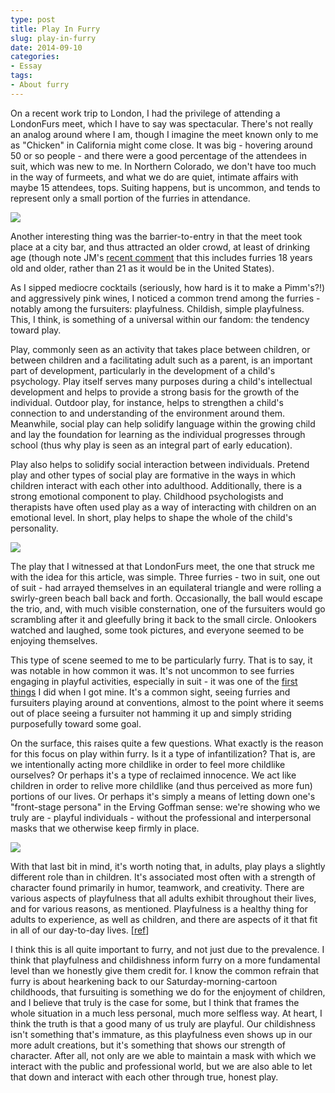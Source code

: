 ```yaml
---
type: post
title: Play In Furry
slug: play-in-furry
date: 2014-09-10
categories:
- Essay
tags:
- About furry
---
```


On a recent work trip to London, I had the privilege of attending a LondonFurs
meet, which I have to say was spectacular.  There's not really an analog around
where I am, though I imagine the meet known only to me as "Chicken" in
California might come close.  It was big - hovering around 50 or so people -
and there were a good percentage of the attendees in suit, which was new to me.
In Northern Colorado, we don't have too much in the way of furmeets, and what
we do are quiet, intimate affairs with maybe 15 attendees, tops.  Suiting
happens, but is uncommon, and tends to represent only a small portion of the
furries in attendance.

![](/assets/furry/play-in-furry/01.jpg)

Another interesting thing was the barrier-to-entry in
that the meet took place at a city bar, and thus attracted an older crowd, at
least of drinking age (though note JM's [recent
comment](http://adjectivespecies.com/2014/08/18/reflections-on-an-american-furry-convention/)
that this includes furries 18 years old and older, rather than 21 as it would
be in the United States).

As I sipped mediocre cocktails (seriously, how hard is it to make a Pimm's?!)
and aggressively pink wines, I noticed a common trend among the furries -
notably among the fursuiters: playfulness.  Childish, simple playfulness.
This, I think, is something of a universal within our fandom: the tendency
toward play.

Play, commonly seen as an activity that takes place between children, or
between children and a facilitating adult such as a parent, is an important
part of development, particularly in the development of a child's psychology.
Play itself serves many purposes during a child's intellectual development and
helps to provide a strong basis for the growth of the individual. Outdoor play,
for instance, helps to strengthen a child's connection to and understanding of
the environment around them.  Meanwhile, social play can help solidify language
within the growing child and lay the foundation for learning as the individual
progresses through school (thus why play is seen as an integral part of early
education).

Play also helps to solidify social interaction between individuals. Pretend
play and other types of social play are formative in the ways in which children
interact with each other into adulthood. Additionally, there is a strong
emotional component to play. Childhood psychologists and therapists have often
used play as a way of interacting with children on an emotional level.  In
short, play helps to shape the whole of the child's personality.

![](/assets/furry/play-in-furry/02.jpg)

The play that I witnessed at that LondonFurs meet, the
one that struck me with the idea for this article, was simple.  Three furries -
two in suit, one out of suit - had arrayed themselves in an equilateral
triangle and were rolling a swirly-green beach ball back and forth.
Occasionally, the ball would escape the trio, and, with much visible
consternation, one of the fursuiters would go scrambling after it and gleefully
bring it back to the small circle.  Onlookers watched and laughed, some took
pictures, and everyone seemed to be enjoying themselves.

This type of scene seemed to me to be particularly furry.  That is to say, it
was notable in how common it was.  It's not uncommon to see furries engaging in
playful activities, especially in suit - it was one of the [first
things](https://www.youtube.com/watch?v=PMFdVIE3Zj0) I did when I got mine.
It's a common sight, seeing furries and fursuiters playing around at
conventions, almost to the point where it seems out of place seeing a fursuiter
not hamming it up and simply striding purposefully toward some goal.

On the surface, this raises quite a few questions.  What exactly is the reason
for this focus on play within furry.  Is it a type of infantilization?  That
is, are we intentionally acting more childlike in order to feel more childlike
ourselves?  Or perhaps it's a type of reclaimed innocence.  We act like
children in order to relive more childlike (and thus perceived as more fun)
portions of our lives.  Or perhaps it's simply a means of letting down one's
"front-stage persona" in the Erving Goffman sense: we're showing who we truly
are - playful individuals - without the professional and interpersonal masks
that we otherwise keep firmly in place.

![](/assets/furry/play-in-furry/03.jpg)

With that last bit in mind, it's worth noting that, in adults, play
plays a slightly different role than in children.  It's associated most often
with a strength of character found primarily in humor, teamwork, and
creativity.  There are various aspects of playfulness that all adults exhibit
throughout their lives, and for various reasons, as mentioned.  Playfulness is
a healthy thing for adults to experience, as well as children, and there are
aspects of it that fit in all of our day-to-day lives.
\[[ref](http://www.psywb.com/content/1/1/4)\]

I think this is all quite important to furry, and not just due to the
prevalence.  I think that playfulness and childishness inform furry on a more
fundamental level than we honestly give them credit for.  I know the common
refrain that furry is about hearkening back to our Saturday-morning-cartoon
childhoods, that fursuiting is something we do for the enjoyment of children,
and I believe that truly is the case for some, but I think that frames the
whole situation in a much less personal, much more selfless way.  At heart, I
think the truth is that a good many of us truly are playful.  Our childishness
isn't something that's immature, as this playfulness even shows up in our more
adult creations, but it's something that shows our strength of character.
After all, not only are we able to maintain a mask with which we interact with
the public and professional world, but we are also able to let that down and
interact with each other through true, honest play.
